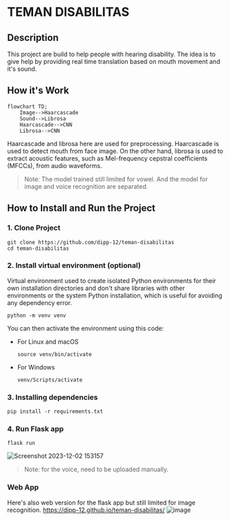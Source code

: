# TEMAN DISABILITAS

## Description

This project are build to help people with hearing disability. The idea is to give help by providing real time translation based on mouth movement and it's sound.

## How it's Work

```mermaid
flowchart TD;
    Image-->Haarcascade
    Sound-->Librosa
    Haarcascade-->CNN
    Librosa-->CNN
```

Haarcascade and librosa here are used for preprocessing. Haarcascade is used to detect mouth from face image. On the other hand,  librosa is used to extract acoustic features, such as Mel-frequency cepstral coefficients (MFCCs), from audio waveforms.
> Note: The model trained still limited for vowel. And the model for image and voice recognition are separated.

## How to Install and Run the Project

### 1. Clone Project
```
git clone https://github.com/dipp-12/teman-disabilitas
cd teman-disabilitas
```

### 2. Install virtual environment (optional)
Virtual environment used to create isolated Python environments for their own installation directories and don't share libraries with other environments or the system Python installation, which is useful for avoiding any dependency error.
```
python -m venv venv
```

You can then activate the environment using this code:
- For Linux and macOS
    ```
    source venv/bin/activate
    ```
- For Windows
    ```
    venv/Scripts/activate
    ```

### 3. Installing dependencies
```
pip install -r requirements.txt
```

### 4. Run Flask app
```
flask run
```

![Screenshot 2023-12-02 153157](https://github.com/dipp-12/teman-disabilitas/assets/75561122/46713462-7829-45c9-a5e0-12532cef698b)

> Note: for the voice, need to be uploaded manually.

### Web App

Here's also web version for the flask app but still limited for image recognition. https://dipp-12.github.io/teman-disabilitas/
![image](https://github.com/dipp-12/teman-disabilitas/assets/75561122/a9b660c0-1ac8-4a7c-8e1f-0371ad3e18a8)

